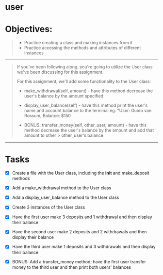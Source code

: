 # user

# Objectives:
>
> - Practice creating a class and making instances from it
> - Practice accessing the methods and attributes of different instances
__________________________________________________________________________________________________________________

>   If you've been following along, you're going to utilize the User class we've been discussing for this assignment.
>
>   For this assignment, we'll add some functionality to the User class:
>
> - make_withdrawal(self, amount) - have this method decrease the user's balance by the amount specified
>
> - display_user_balance(self) - have this method print the user's name and account balance to the terminal
>   eg. "User: Guido van Rossum, Balance: $150
>
> - BONUS: transfer_money(self, other_user, amount) - have this method decrease the user's balance by the amount and add that amount to other >   other_user's balance
__________________________________________________________________________________________________________________

# Tasks

- [X] Create a file with the User class, including the __init__ and make_deposit methods

- [X] Add a make_withdrawal method to the User class

- [X] Add a display_user_balance method to the User class

- [X] Create 3 instances of the User class

- [X] Have the first user make 3 deposits and 1 withdrawal and then display their balance

- [X] Have the second user make 2 deposits and 2 withdrawals and then display their balance

- [X] Have the third user make 1 deposits and 3 withdrawals and then display their balance

- [X] BONUS: Add a transfer_money method; have the first user transfer money to the third user and then print both users' balances
